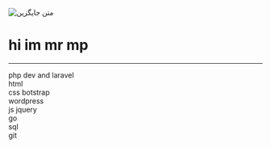 ![متن جایگزین](https://media.giphy.com/media/WUlplcMpOCEmTGBtBW/giphy.gif)
<h1>hi im mr mp </h1>
<hr>
php dev and laravel
<br>
html
<br>
css botstrap 
<br>
wordpress 
<br>
js jquery 
<br>
go 
<br>
sql 
<br>
git 
